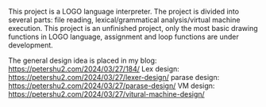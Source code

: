 This project is a LOGO language interpreter. The project is divided into several parts: file reading, lexical/grammatical analysis/virtual machine execution.
This project is an unfinished project, only the most basic drawing functions in LOGO language, assignment and loop functions are under development.

The general design idea is placed in my blog: https://petershu2.com/2024/03/27/184/
Lex design: https://petershu2.com/2024/03/27/lexer-design/
parase design: https://petershu2.com/2024/03/27/parase-design/
VM design: https://petershu2.com/2024/03/27/vitural-machine-design/
